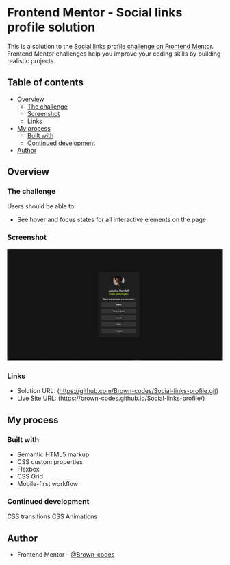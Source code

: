 # Frontend Mentor - Social links profile solution

This is a solution to the [Social links profile challenge on Frontend Mentor](https://www.frontendmentor.io/challenges/social-links-profile-UG32l9m6dQ). Frontend Mentor challenges help you improve your coding skills by building realistic projects. 

## Table of contents

- [Overview](#overview)
  - [The challenge](#the-challenge)
  - [Screenshot](#screenshot)
  - [Links](#links)
- [My process](#my-process)
  - [Built with](#built-with)
  - [Continued development](#continued-development)
- [Author](#author)


## Overview

### The challenge

Users should be able to:

- See hover and focus states for all interactive elements on the page

### Screenshot

![](./Screenshot.png)


### Links

- Solution URL: (https://github.com/Brown-codes/Social-links-profile.git)
- Live Site URL: (https://brown-codes.github.io/Social-links-profile/)

## My process

### Built with

- Semantic HTML5 markup
- CSS custom properties
- Flexbox
- CSS Grid
- Mobile-first workflow


### Continued development

CSS transitions
CSS Animations


## Author

- Frontend Mentor - [@Brown-codes](https://www.frontendmentor.io/profile/Brown-codes)

